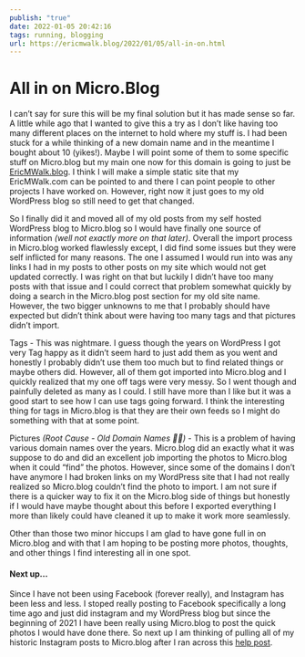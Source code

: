 ```yaml
---
publish: "true"
date: 2022-01-05 20:42:16
tags: running, blogging
url: https://ericmwalk.blog/2022/01/05/all-in-on.html
---
```


# All in on Micro.Blog

I can’t say for sure this will be my final solution but it has made sense so far. A little while ago that I wanted to give this a try as I don’t like having too many different places on the internet to hold where my stuff is. I had been stuck for a while thinking of a new domain name and in the meantime I bought about 10 (yikes!). Maybe I will point some of them to some specific stuff on Micro.blog but my main one now for this domain is going to just be [EricMWalk.blog](https://ericmwalk.blog). I think I will make a simple static site that my EricMWalk.com can be pointed to and there I can point people to other projects I have worked on. However, right now it just goes to my old WordPress blog so still need to get that changed.

So I finally did it and moved all of my old posts from my self hosted WordPress blog to Micro.blog so I would have finally one source of information _(well not exactly more on that later)_. Overall the import process in Micro.blog worked flawlessly except, I did find some issues but they were self inflicted for many reasons. The one I assumed I would run into was any links I had in my posts to other posts on my site which would not get updated correctly. I was right on that but luckily I didn’t have too many posts with that issue and I could correct that problem somewhat quickly by doing a search in the Micro.blog post section for my old site name. However, the two bigger unknowns to me that I probably should have expected but didn’t think about were having too many tags and that pictures didn’t import.

Tags - This was nightmare. I guess though the years on WordPress I got very Tag happy as it didn’t seem hard to just add them as you went and honestly I probably didn’t use them too much but to find related things or maybe others did. However, all of them got imported into Micro.blog and I quickly realized that my one off tags were very messy. So I went though and painfully deleted as many as I could. I still have more than I like but it was a good start to see how I can use tags going forward. I think the interesting thing for tags in Micro.blog is that they are their own feeds so I might do something with that at some point.

Pictures *(Root Cause - Old Domain Names 🤦‍♂️)* - This is a problem of having various domain names over the years. Micro.blog did an exactly what it was suppose to do and did an excellent job importing the photos to Micro.blog when it could “find” the photos. However, since some of the domains I don’t have anymore I had broken links on my WordPress site that I had not really realized so Micro.blog couldn’t find the photo to import. I am not sure if there is a quicker way to fix it on the Micro.blog side of things but honestly if I would have maybe thought about this before I exported everything I more than likely could have cleaned it up to make it work more seamlessly.

Other than those two minor hiccups I am glad to have gone full in on Micro.blog and with that I am hoping to be posting more photos, thoughts, and other things I find interesting all in one spot.

#### Next up...
Since I have not been using Facebook (forever really), and Instagram has been less and less. I stoped really posting to Facebook specifically a long time ago and just did instagram and my WordPress blog but since the beginning of 2021 I have been really using Micro.blog to post the quick photos I would have done there. So next up I am thinking of pulling all of my historic Instagram posts to Micro.blog after I ran across this [help post](https://help.micro.blog/t/import-from-instagram/77).
